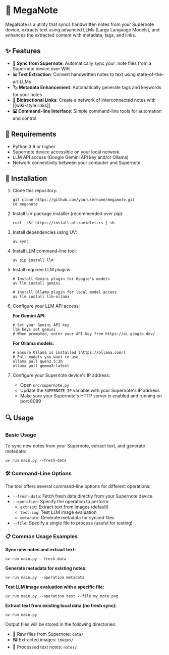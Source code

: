 # 📝 MegaNote

MegaNote is a utility that syncs handwritten notes from your Supernote device, extracts text using advanced LLMs (Large Language Models), and enhances the extracted content with metadata, tags, and links.

## ✨ Features

- **🔄 Sync from Supernote**: Automatically sync your .note files from a Supernote device over WiFi
- **📊 Text Extraction**: Convert handwritten notes to text using state-of-the-art LLMs
- **🏷️ Metadata Enhancement**: Automatically generate tags and keywords for your notes
- **🔗 Bidirectional Links**: Create a network of interconnected notes with [[wiki-style links]]
- **💻 Command-line Interface**: Simple command-line tools for automation and control

## 🧰 Requirements

- Python 3.9 or higher
- Supernote device accessible on your local network
- LLM API access (Google Gemini API key and/or Ollama)
- Network connectivity between your computer and Supernote

## 🚀 Installation

1. Clone this repository:
   ```
   git clone https://github.com/yourusername/meganote.git
   cd meganote
   ```

2. Install UV package installer (recommended over pip):
   ```
   curl -sSf https://install.ultraviolet.rs | sh
   ```

3. Install dependencies using UV:
   ```
   uv sync
   ```

4. Install LLM command-line tool:
   ```
   uv pip install llm
   ```

5. Install required LLM plugins:
   ```
   # Install Gemini plugin for Google's models
   uv llm install gemini
   
   # Install Ollama plugin for local model access
   uv llm install llm-ollama
   ```

6. Configure your LLM API access:

   **For Gemini API:**
   ```
   # Set your Gemini API key
   llm keys set gemini
   # When prompted, enter your API key from https://ai.google.dev/
   ```

   **For Ollama models:**
   ```
   # Ensure Ollama is installed (https://ollama.com/)
   # Pull models you want to use
   ollama pull qwen2.5:3b
   ollama pull gemma3:latest
   ```

7. Configure your Supernote device's IP address:
   - Open `src/supernote.py`
   - Update the `SUPERNOTE_IP` variable with your Supernote's IP address
   - Make sure your Supernote's HTTP server is enabled and running on port 8089

## 🔍 Usage

### Basic Usage

To sync new notes from your Supernote, extract text, and generate metadata:

```
uv run main.py --fresh-data
```

### 🛠️ Command-Line Options

The tool offers several command-line options for different operations:

- `--fresh-data`: Fetch fresh data directly from your Supernote device
- `--operation`: Specify the operation to perform:
  - `extract`: Extract text from images (default)
  - `test-img`: Test LLM image evaluation
  - `metadata`: Generate metadata for synced files
- `--file`: Specify a single file to process (useful for testing)

### 📋 Common Usage Examples

**Sync new notes and extract text:**
```
uv run main.py --fresh-data
```

**Generate metadata for existing notes:**
```
uv run main.py --operation metadata
```

**Test LLM image evaluation with a specific file:**
```
uv run main.py --operation test --file my_note.png
```

**Extract text from existing local data (no fresh sync):**
```
uv run main.py
```

Output files will be stored in the following directories:
- 📂 Raw files from Supernote: `data/`
- 🖼️ Extracted images: `images/`
- 📄 Processed text notes: `notes/`

